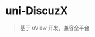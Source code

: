 <!--
 * @Author: 姜彦汐
 * @Date: 2021-04-27 15:06:52
 * @LastEditors: 姜彦汐
 * @LastEditTime: 2021-06-01 17:02:40
 * @Description: 
 * Contact: jiangyanxi@live.com
 * @FilePath: /uni-DiscuzX/README.md
-->
# uni-DiscuzX

> 基于 uView 开发，兼容全平台